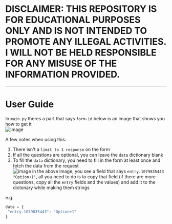 # **DISCLAIMER: THIS REPOSITORY IS FOR EDUCATIONAL PURPOSES ONLY AND IS NOT INTENDED TO PROMOTE ANY ILLEGAL ACTIVITIES. I WILL NOT BE HELD RESPONSIBLE FOR ANY MISUSE OF THE INFORMATION PROVIDED.**
-----------------------------------------
# User Guide

In `main.py` theres a part that says `form-id` below is an image that shows you how to get it   
![image](https://user-images.githubusercontent.com/75402062/145698709-b009a865-2421-47d7-b786-7a6db154144c.png)

A few notes when using this:

1. There isn't a `limit to 1 response` on the form   
2. If all the questions are optional, you can leave the `data` dictionary blank
3. To fill the `data` dictionary, you need to fill in the form at least once and fetch the data from the request  
![image](https://user-images.githubusercontent.com/75402062/145698738-92ce1f0e-6097-40bd-90b1-25c17611239f.png)
in the above image, you see a field that says `entry.1079835443	"Option+1"`, all you need to do is to copy that field (if there are more questions, copy all the `entry` fields and the values) and add it to the dictonary while making them strings  
 
 
 e.g.
 ```py
 data = {
  "entry.1079835443": "Option+1"
 }
 ```
